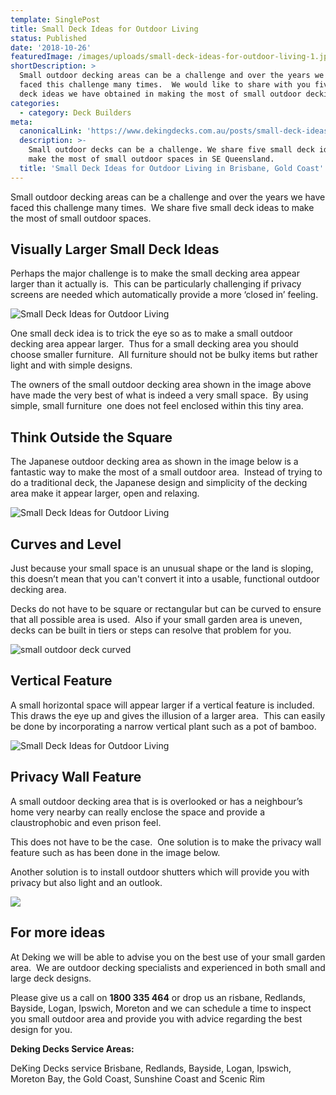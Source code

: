 ```yaml
---
template: SinglePost
title: Small Deck Ideas for Outdoor Living
status: Published
date: '2018-10-26'
featuredImage: /images/uploads/small-deck-ideas-for-outdoor-living-1.jpg
shortDescription: >
  Small outdoor decking areas can be a challenge and over the years we have
  faced this challenge many times.  We would like to share with you five small
  deck ideas we have obtained in making the most of small outdoor decking areas.
categories:
  - category: Deck Builders
meta:
  canonicalLink: 'https://www.dekingdecks.com.au/posts/small-deck-ideas-for-outdoor-living/'
  description: >-
    Small outdoor decks can be a challenge. We share five small deck ideas to
    make the most of small outdoor spaces in SE Queensland.
  title: 'Small Deck Ideas for Outdoor Living in Brisbane, Gold Coast'
---
```

Small outdoor decking areas can be a challenge and over the years we have faced this challenge many times.  We share five small deck ideas to make the most of small outdoor spaces.

## Visually Larger Small Deck Ideas

Perhaps the major challenge is to make the small decking area appear larger than it actually is.  This can be particularly challenging if privacy screens are needed which automatically provide a more ‘closed in’ feeling.

![Small Deck Ideas for Outdoor Living](/images/uploads/small-deck-ideas-for-outdoor-living-1.jpg)

One small deck idea is to trick the eye so as to make a small outdoor decking area appear larger.  Thus for a small decking area you should choose smaller furniture.  All furniture should not be bulky items but rather light and with simple designs.

The owners of the small outdoor decking area shown in the image above have made the very best of what is indeed a very small space.  By using simple, small furniture  one does not feel enclosed within this tiny area.

## Think Outside the Square

The Japanese outdoor decking area as shown in the image below is a fantastic way to make the most of a small outdoor area.  Instead of trying to do a traditional deck, the Japanese design and simplicity of the decking area make it appear larger, open and relaxing.

![Small Deck Ideas for Outdoor Living](/images/uploads/small-deck-ideas-for-outdoor-living-2.jpg)

## Curves and Level

Just because your small space is an unusual shape or the land is sloping, this doesn’t mean that you can't convert it into a usable, functional outdoor decking area.

Decks do not have to be square or rectangular but can be curved to ensure that all possible area is used.  Also if your small garden area is uneven, decks can be built in tiers or steps can resolve that problem for you.

![small outdoor deck curved](/images/uploads/ee98aec45f32ee80141aabff3e02ef32.jpg)

## Vertical Feature

A small horizontal space will appear larger if a vertical feature is included.  This draws the eye up and gives the illusion of a larger area.  This can easily be done by incorporating a narrow vertical plant such as a pot of bamboo.

![Small Deck Ideas for Outdoor Living](/images/uploads/small-deck-ideas-for-outdoor-living-3.jpg)

## Privacy Wall Feature

A small outdoor decking area that is is overlooked or has a neighbour’s home very nearby can really enclose the space and provide a claustrophobic and even prison feel.

This does not have to be the case.  One solution is to make the privacy wall feature such as has been done in the image below.

Another solution is to install outdoor shutters which will provide you with privacy but also light and an outlook.

![](/images/uploads/8xxojs-oqfojkartuimtkg.jpg)

## For more ideas

At Deking we will be able to advise you on the best use of your small garden area.  We are outdoor decking specialists and experienced in both small and large deck designs.

Please give us a call on **1800 335 464** or drop us an risbane, Redlands, Bayside, Logan, Ipswich, Moreton and we can schedule a time to inspect you small outdoor area and provide you with advice regarding the best design for you.

**Deking Decks Service Areas:**

DeKing Decks service Brisbane, Redlands, Bayside, Logan, Ipswich, Moreton Bay, the Gold Coast, Sunshine Coast and Scenic Rim
